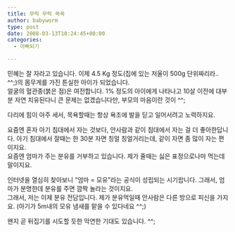 ```yaml
---
title: 무럭 무럭 쑥쑥
author: babyworm
type: post
date: 2008-03-13T10:24:45+00:00
categories:
  - 아빠되기

---
```

민혜는 잘 자라고 있습니다. 이제 4.5 Kg 정도(집에 있는 저울이 500g 단위짜리라.. ^^;)의 몸무게를 가진 튼실한 아이가 되었습니다.<br>
얼굴의 혈관종(붉은 점)은 여전합니다. 1% 정도의 아이에게 나타나고 10살 이전에 대부분 자연 치유된다니 큰 문제는 없겠습니다만, 부모의 마음이란 것이 ^^;

다리에 힘이 아주 세서, 목욕할때는 항상 욕조에 발을 딛고 일어서려고 노력하지요.

요즘엔 혼자 아기 침대에서 자는 것보다, 안사람과 같이 침대에서 자는 걸 더 좋아한답니다. 아기 침대에서 잘때는 한 30분 자면 칭얼 칭얼거리는데, 같이 자면 좀 많이 자는 편이지요.<br>
요즘엔 엄마가 주는 분유를 거부하고 있습니다. 제가 줄때는 싫은 표정으로나마 먹는데 말이지요.

인터넷을 열심히 찾아보니 “엄마 = 모유”라는 공식이 성립되는 시기랍니다. 그래서, 엄마가 분명한데 분유를 주면 깜짝 놀라는 것이지요.<br>
그래서, 저는 이제 분유 전담입니다. 제가 분유먹일때 안사람은 다른 방으로 피신을 가지요. (아기가 5m내의 모유 냄새를 맡을 수 있다네요 ^^;)

왠지 곧 뒤집기를 시도할 듯한 막연한 기대도 있습니다. ^^;
